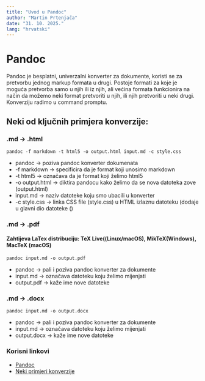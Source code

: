 ```yaml
---
title: "Uvod u Pandoc"
author: "Martin Prtenjača"
date: "31. 10. 2025."
lang: "hrvatski"
---
```


# Pandoc
Pandoc je besplatni, univerzalni konverter za dokumente, koristi se za pretvorbu jednog markup formata u drugi. Postoje formati za koje je moguća pretvorba samo u njih ili iz njih, ali većina formata funkcionira na način da možemo neki format pretvoriti u njih, ili njih pretvoriti u neki drugi. Konverziju radimo u command promptu.

## Neki od ključnih primjera konverzije:

### .md -> .html

```
pandoc -f markdown -t html5 -o output.html input.md -c style.css
```
- pandoc -> poziva pandoc konverter dokumenata
- -f markdown -> specificira da je format koji unosimo markdown
- -t html5 -> označava da je format koji želimo html5
- -o output.html -> diktira pandocu kako želimo da se nova datoteka zove (output.html)
- input.md -> naziv datoteke koju smo ubacili u konverter
- -c style.css -> linka CSS file (style.css) u HTML izlaznu datoteku (dodaje <link rel="stylesheet" href="style.css"> u glavni dio datoteke (<head>)


### .md → .pdf
#### Zahtijeva LaTex distribuciju: TeX Live((Linux/macOS), MikTeX(Windows), MacTeX (macOS)
```
pandoc input.md -o output.pdf
```
- pandoc -> pali i poziva pandoc konverter za dokumente
- input.md -> označava datoteku koju želimo mijenjati
- output.pdf -> kaže ime nove datoteke

### .md → .docx
```
pandoc input.md -o output.docx
```
- pandoc -> pali i poziva pandoc konverter za dokumente
- input.md -> označava datoteku koju želimo mijenjati
- output.docx -> kaže ime nove datoteke

### Korisni linkovi
- [Pandoc](https://pandoc.org/)
- [Neki primjeri konverzije](https://pandoc.org/demos.html)
